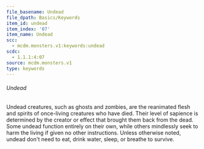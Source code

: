 ```yaml
---
file_basename: Undead
file_dpath: Basics/Keywords
item_id: undead
item_index: '07'
item_name: Undead
scc:
  - mcdm.monsters.v1:keywords:undead
scdc:
  - 1.1.1:4:07
source: mcdm.monsters.v1
type: keywords
---
```


###### Undead

Undead creatures, such as ghosts and zombies, are the reanimated flesh and spirits of once-living creatures who have died. Their level of sapience is determined by the creator or effect that brought them back from the dead. Some undead function entirely on their own, while others mindlessly seek to harm the living if given no other instructions. Unless otherwise noted, undead don't need to eat, drink water, sleep, or breathe to survive.
